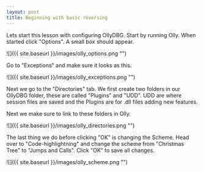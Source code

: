 ```yaml
---
layout: post
title: Beginning with basic reversing
---
```


Lets start this lesson with configuring OllyDBG. Start by running Olly. When started click "Options". A small box should appear.

![]({{ site.baseurl }}/images/olly_options.png "")

Go to "Exceptions" and make sure it looks as this.

![]({{ site.baseurl }}/images/olly_exceptions.png "")

Next we go to the "Directories" tab. We first create two folders in our OllyDBG folder, these are called "Plugins" and "UDD".
UDD are where session files are saved and the Plugins are for .dll files adding new features.

Next we make sure to link to these folders in Olly.

![]({{ site.baseurl }}/images/olly_directories.png "")

The last thing we do before clicking "OK" is changing the Scheme.
Head over to "Code-highlightning" and change the scheme from "Christmas Tree" to "Jumps and Calls".
Click "OK" to save all changes.

![]({{ site.baseurl }}/images/olly_scheme.png "")
